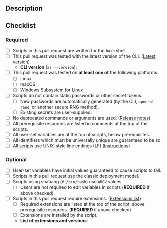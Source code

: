 ## Description

<!-- Please include a brief description of your changes. -->

## Checklist

<!--
    Filling in this checklist is mandatory! If you don't, your pull request
    will be rejected without further review. Checklists must be completed
    within 7 days of PR submission.

    Checkboxes in the REQUIRED section must be green. Even if you are only updating
    an existing script, you must follow the REQUIRED steps. Checkboxes in OPTIONAL
    should only be checked if they apply to this PR/your service.

    To check a box in markdown, make sure that it is formatted as [X] (no whitespace).
    Not formatting checkboxes correctly may break automated tools and delay PR processing.
-->

### Required

- [ ] Scripts in this pull request are written for the `bash` shell.
- [ ] This pull request was tested with the latest version of the CLI. ([Latest version](https://docs.microsoft.com/cli/azure/install-azure-cli))
  - __CLI version__ (`az --version`): 
- [ ] This pull request was tested on __at least one of__ the following platforms:
  - [ ] Linux
  - [ ] macOS
  - [ ] Windows Subsystem for Linux
- [ ] Scripts do not contain static passwords or other secret tokens.
  - [ ] New passwords are automatically generated (by the CLI, `openssl rand`, or another secure RNG method).
  - [ ] Existing secrets are user-supplied.
- [ ] No deprecated commands or arguments are used. ([Release notes](https://docs.microsoft.com/cli/azure/release-notes-azure-cli))
- [ ] All prerequisite resources are listed in comments at the top of the scripts.
- [ ] All user-set variables are at the top of scripts, below prerequisites.
- [ ] All identifiers which must be universally unique are guaranteed to be so.
- [ ] All scripts use UNIX-style line endings (LF) ([Instructions](https://help.github.com/articles/dealing-with-line-endings))

### Optional

- [ ] User-set variables have initial values guaranteed to cause scripts to fail.
- [ ] Scripts in this pull request use the classic deployment model.
- [ ] Scripts using shabang (`#!/bin/bash`) use `ARGV` values.
  - [ ] Users are not required to edit variables in scripts (__REQUIRED__ if above checked).
- [ ] Scripts in this pull request require extensions. ([Extensions list](https://docs.microsoft.com/cli/azure/azure-cli-extensions-list))
  - [ ] Required extensions are listed at the top of the script, above prerequisite resources. (__REQUIRED__ if above checked)
  - [ ] Extensions are installed by the script.
  - __List of extensions and versions__:
